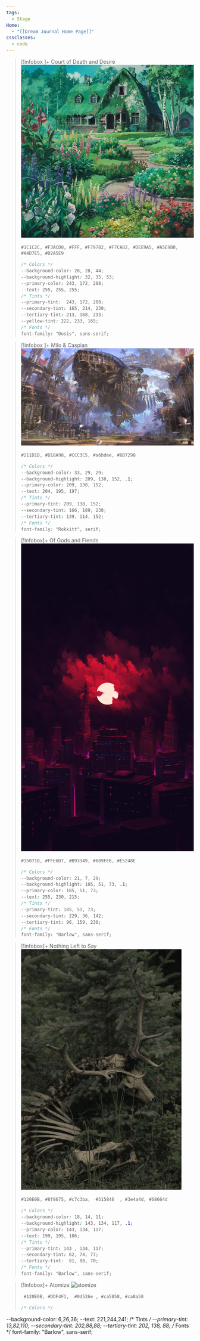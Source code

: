 ```yaml
---
tags:
  - Stage
Home:
  - "[[Dream Journal Home Page]]"
cssclasses:
  - code
---
```

> [!infobox ]+   Court of Death and Desire
> ![kiki-farmhouse](images/kiki-farmhouse.jpg)
> ```palette
> #1C1C2C, #F3ACD0, #FFF, #F79782, #F7CA82, #DEE9A5, #A5E9B0, #A4D7E5, #D2A5E9
> ```
> ```css
> /* Colors */
> --background-color: 28, 28, 44;
> --background-highlight: 32, 35, 53;
> --primary-color: 243, 172, 208;
> --text: 255, 255, 255;
> /* Tints */
> --primary-tint:  243, 172, 208;
> --secondary-tint: 165, 214, 230;
> --tertiary-tint: 213, 168, 233;
> --yellow-tint: 222, 233, 165;
> /* Fonts */
> font-family: "Dosis", sans-serif;
>```

> [!infobox ]+ Milo & Caspian
![Milo & Caspian](images/Milo%20&%20Caspian.jpg)
> ```palette
> #211D1D, #D18A98, #CCC3C5, #a6bdee, #8B7298
> ```
>```css
> /* Colors */
> --background-color: 33, 29, 29;
> --background-highlight: 209, 138, 152, .1;
> --primary-color: 209, 138, 152;
> --text: 204, 195, 197;
> /* Tints */
> --primary-tint: 209, 138, 152;
> --secondary-tint: 166, 189, 238;
> --tertiary-tint: 139, 114, 152;
> /* Fonts */
> font-family: "Rokkitt", serif;
>```

>[!infobox]+ Of Gods and Fiends
>![Crimson City - hereisbis twit](images/Crimson%20City%20-%20hereisbis%20twit.jpg)
> ```palette
> #15071D, #FFE6D7, #B93349, #609FE6, #E5248E
> ```
>```css
> /* Colors */
> --background-color: 21, 7, 29;
> --background-highlight: 185, 51, 73, .1;
> --primary-color: 185, 51, 73;
> --text: 255, 230, 215;
> /* Tints */
> --primary-tint: 185, 51, 73;
> --secondary-tint: 229, 36, 142;
> --tertiary-tint: 96, 159, 230;
> /* Fonts */
> font-family: "Barlow", sans-serif;
>```

>[!infobox]+ Nothing Left to Say
>![sleeping-deer](images/sleeping-deer.jpg)
>```palette
> #120E0B, #8f8675, #c7c3ba,  #515846  , #3e4a4d, #68664d
> ```
>```css
> /* Colors */
> --background-color: 18, 14, 11;
> --background-highlight: 143, 134, 117, .1;
> --primary-color: 143, 134, 117;
> --text: 199, 195, 186;
> /* Tints */
> --primary-tint: 143 , 134, 117;
> --secondary-tint: 62, 74, 77;
> --tertiary-tint:  81, 88, 70;
> /* Fonts */
> font-family: "Barlow", sans-serif;
>```

>[!infobox]+ Atomize
>![atomize](images/atomize.png)
>```palette
>  #120E0B, #DDF4F1,  #0d526e , #ca5858, #ca8a58
> ```
>```css
> /* Colors */
--background-color: 6,26,36;
--text: 221,244,241;
/* Tints */
--primary-tint: 13,82,110;
--secondary-tint: 202,88,88;
--tertiary-tint:  202, 138, 88;
/* Fonts */
font-family: "Barlow", sans-serif;
>```